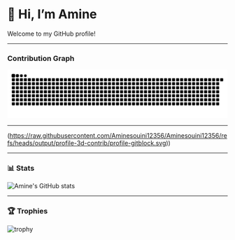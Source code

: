 # 👋 Hi, I’m Amine

Welcome to my GitHub profile!

---

### Contribution Graph
![3D Profile](https://raw.githubusercontent.com/Aminesouini12356/Aminesouini12356/refs/heads/output/dist/snake.svg)

---


(https://raw.githubusercontent.com/Aminesouini12356/Aminesouini12356/refs/heads/output/profile-3d-contrib/profile-gitblock.svg))

---

### 📊 Stats
![Amine's GitHub stats](https://github-readme-stats.vercel.app/api?username=Aminesouini12356&show_icons=true&theme=radical)

---

### 🏆 Trophies
![trophy](https://github-profile-trophy.vercel.app/?username=Aminesouini12356&theme=radical&row=1&column=5)

